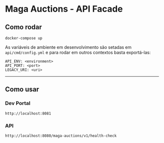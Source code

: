 # Maga Auctions - API Facade

## Como rodar

```
docker-compose up
```

As variáveis de ambiente em desenvolvimento são setadas em `api/cmd/config.yml` e para rodar em outros contextos basta exportá-las:
```
API_ENV: <environment>
API_PORT: <port>
LEGACY_URI: <uri>
```
___

## Como usar

### Dev Portal
```
http://localhost:8081
```

### API
```
http://localhost:8080/maga-auctions/v1/health-check
```